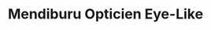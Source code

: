---
title: "Mendiburu Opticien Eye-Like"
url: /biarritz/mendiburu-opticien-eye-like/
shop: opticien
---